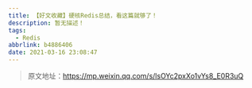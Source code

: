 ```yaml
---
title: 【好文收藏】硬核Redis总结，看这篇就够了！
description: 暂无描述！
tags:
  - Redis
abbrlink: b4886406
date: 2021-03-16 23:08:47
---
```




> 原文地址：https://mp.weixin.qq.com/s/lsOYc2pxXo1vYs8_E0R3uQ
